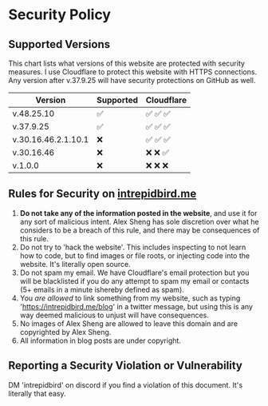 # Security Policy

## Supported Versions

This chart lists what versions of this website are protected with security measures. I use Cloudflare to protect this website with HTTPS connections. Any version after v.37.9.25 will have security protections on GitHub as well.

| Version | Supported | Cloudflare |
| ------- | --------- | ---------- |
| v.48.25.10 | :white_check_mark: | :white_check_mark: :white_check_mark: :white_check_mark: |
| v.37.9.25 | :white_check_mark: | :white_check_mark: :white_check_mark: :white_check_mark: |
| v.30.16.46.2.1.10.1 | :x: | :white_check_mark: :white_check_mark: :white_check_mark: |
| v.30.16.46 | :x: | :x: :x: :white_check_mark: |
| v.1.0.0 | :x: | :x: :x: :x: |

## Rules for Security on [intrepidbird.me](https://intrepidbird.me/)

1. **Do not take any of the information posted in the website**, and use it for any sort of malicious intent. Alex Sheng has sole discretion over what he considers to be a breach of this rule, and there may be consequences of this rule.
2. Do not try to 'hack the website'. This includes inspecting to not learn how to code, but to find images or file roots, or injecting code into the website. It's literally open source.
3. Do not spam my email. We have Cloudflare's email protection but you will be blacklisted if you do any attempt to spam my email or contacts (5+ emails in a minute ishereby defined as spam).
4. You *are allowed* to link something from my website, such as typing 'https://intrepidbird.me/blog' in a twitter message, but using this is any way deemed malicious to unjust will have consequences.
5. No images of Alex Sheng are allowed to leave this domain and are copyrighted by Alex Sheng.
6. All information in blog posts are under copyright.

## Reporting a Security Violation or Vulnerability

DM 'intrepidbird' on discord if you find a violation of this document. It's literally that easy.
